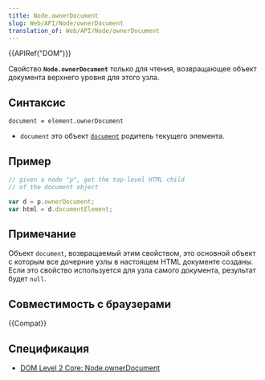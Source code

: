 ```yaml
---
title: Node.ownerDocument
slug: Web/API/Node/ownerDocument
translation_of: Web/API/Node/ownerDocument
---
```

{{APIRef("DOM")}}

Свойство **`Node.ownerDocument`** только для чтения, возвращающее объект документа верхнего уровня для этого узла.

## Синтаксис

```
document = element.ownerDocument
```

- `document` это объект [`document`](/ru/docs/DOM/document) родитель текущего элемента.

## Пример

```js
// given a node "p", get the top-level HTML child
// of the document object

var d = p.ownerDocument;
var html = d.documentElement;
```

## Примечание

Объект `document`, возвращаемый этим свойством, это основной объект с которым все дочерние узлы в настоящем HTML документе созданы. Если это свойство используется для узла самого документа, результат будет `null`.

## Совместимость с браузерами

{{Compat}}

## Спецификация

- [DOM Level 2 Core: Node.ownerDocument](http://www.w3.org/TR/2000/REC-DOM-Level-2-Core-20001113/core.html#node-ownerDoc)
